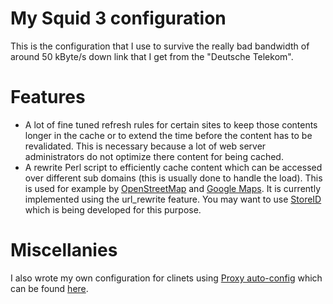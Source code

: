 # My Squid 3 configuration

This is the configuration that I use to survive the really bad bandwidth of
around 50 kByte/s down link that I get from the "Deutsche Telekom".

# Features
* A lot of fine tuned refresh rules for certain sites to keep those contents
 longer in the cache or to extend the time before the content has to be
 revalidated. This is necessary because a lot of web server administrators do
 not optimize there content for being cached.
* A rewrite Perl script to efficiently cache content which can be accessed
 over different sub domains (this is usually done to handle the load). This is
 used for example by [OpenStreetMap][osm] and [Google Maps][google-maps].
 It is currently implemented using the url_rewrite feature.
 You may want to use [StoreID][] which is being developed for this purpose.

[osm]: http://www.openstreetmap.org/
[google-maps]: http://maps.google.com/
[StoreID]: http://wiki.squid-cache.org/Features/StoreID

# Miscellanies
I also wrote my own configuration for clinets using [Proxy auto-config][PAC] which can be found [here][ypid-PAC].

[PAC]: http://en.wikipedia.org/wiki/Proxy_auto-config
[ypid-PAC]: https://github.com/ypid/scripts/tree/master/WPAD
